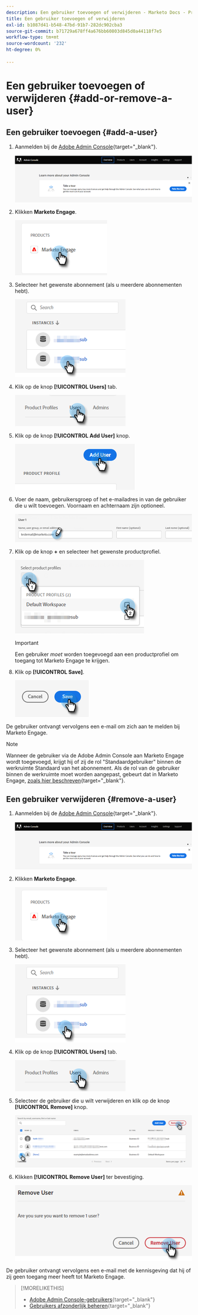 ```yaml
---
description: Een gebruiker toevoegen of verwijderen - Marketo Docs - Productdocumentatie
title: Een gebruiker toevoegen of verwijderen
exl-id: b1087d41-b548-47bd-91b7-282dc902cba3
source-git-commit: b71729a678ff4a676bb60803d845d0a44118f7e5
workflow-type: tm+mt
source-wordcount: '232'
ht-degree: 0%

---
```


# Een gebruiker toevoegen of verwijderen {#add-or-remove-a-user}

## Een gebruiker toevoegen {#add-a-user}

1. Aanmelden bij de [Adobe Admin Console](https://adminconsole.adobe.com/){target="_blank"}.

   ![](assets/add-or-remove-a-user-1.png)

1. Klikken **Marketo Engage**.

   ![](assets/add-or-remove-a-user-2.png)

1. Selecteer het gewenste abonnement (als u meerdere abonnementen hebt).

   ![](assets/add-or-remove-a-user-3.png)

1. Klik op de knop **[!UICONTROL Users]** tab.

   ![](assets/add-or-remove-a-user-4.png)

1. Klik op de knop **[!UICONTROL Add User]** knop.

   ![](assets/add-or-remove-a-user-5.png)

1. Voer de naam, gebruikersgroep of het e-mailadres in van de gebruiker die u wilt toevoegen. Voornaam en achternaam zijn optioneel.

   ![](assets/add-or-remove-a-user-6.png)

1. Klik op de knop **+** en selecteer het gewenste productprofiel.

   ![](assets/add-or-remove-a-user-7.png)

   >[!IMPORTANT]
   >
   >Een gebruiker _moet_ worden toegevoegd aan een productprofiel om toegang tot Marketo Engage te krijgen.

1. Klik op **[!UICONTROL Save]**.

   ![](assets/add-or-remove-a-user-8.png)

De gebruiker ontvangt vervolgens een e-mail om zich aan te melden bij Marketo Engage.

>[!NOTE]
>
>Wanneer de gebruiker via de Adobe Admin Console aan Marketo Engage wordt toegevoegd, krijgt hij of zij de rol &quot;Standaardgebruiker&quot; binnen de werkruimte Standaard van het abonnement. Als de rol van de gebruiker binnen de werkruimte moet worden aangepast, gebeurt dat in Marketo Engage, [zoals hier beschreven](/help/marketo/product-docs/administration/users-and-roles/managing-user-roles-and-permissions.md){target="_blank"}.

## Een gebruiker verwijderen {#remove-a-user}

1. Aanmelden bij de [Adobe Admin Console](https://adminconsole.adobe.com/){target="_blank"}.

   ![](assets/add-or-remove-a-user-9.png)

1. Klikken **Marketo Engage**.

   ![](assets/add-or-remove-a-user-10.png)

1. Selecteer het gewenste abonnement (als u meerdere abonnementen hebt).

   ![](assets/add-or-remove-a-user-11.png)

1. Klik op de knop **[!UICONTROL Users]** tab.

   ![](assets/add-or-remove-a-user-12.png)

1. Selecteer de gebruiker die u wilt verwijderen en klik op de knop **[!UICONTROL Remove]** knop.

   ![](assets/add-or-remove-a-user-13.png)

1. Klikken **[!UICONTROL Remove User]** ter bevestiging.

   ![](assets/add-or-remove-a-user-14.png)

De gebruiker ontvangt vervolgens een e-mail met de kennisgeving dat hij of zij geen toegang meer heeft tot Marketo Engage.

>[!MORELIKETHIS]
>
>* [Adobe Admin Console-gebruikers](https://helpx.adobe.com/enterprise/using/users.html){target="_blank"}
>* [Gebruikers afzonderlijk beheren](https://helpx.adobe.com/enterprise/using/manage-users-individually.html){target="_blank"}
